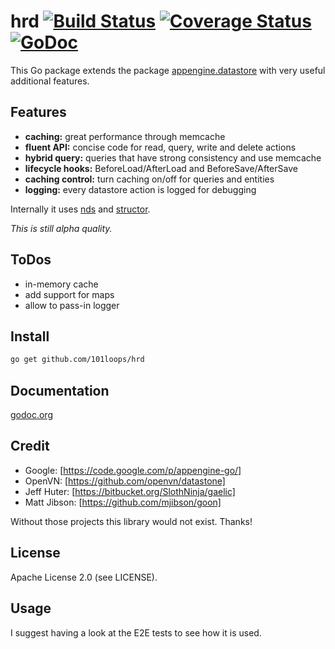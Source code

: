 hrd [![Build Status](https://secure.travis-ci.org/101loops/hrd.png)](https://travis-ci.org/101loops/hrd) [![Coverage Status](https://coveralls.io/repos/101loops/hrd/badge.png?branch=master)](https://coveralls.io/r/101loops/hrd?branch=master)  [![GoDoc](https://camo.githubusercontent.com/6bae67c5189d085c05271a127da5a4bbb1e8eb2c/68747470733a2f2f676f646f632e6f72672f6769746875622e636f6d2f736d61727479737472656574732f676f636f6e7665793f7374617475732e706e67)](http://godoc.org/github.com/101loops/hrd)
===

This Go package extends the package [appengine.datastore](http://godoc.org/code.google.com/p/appengine-go/appengine/datastore)
with very useful additional features.


## Features
- **caching:** great performance through memcache 
- **fluent API:** concise code for read, query, write and delete actions
- **hybrid query:** queries that have strong consistency and use memcache 
- **lifecycle hooks:** BeforeLoad/AfterLoad and BeforeSave/AfterSave
- **caching control:** turn caching on/off for queries and entities
- **logging:** every datastore action is logged for debugging

Internally it uses [nds](https://github.com/qedus/nds) and  [structor](https://github.com/101loops/structor).

*This is still alpha quality.*

## ToDos
- in-memory cache
- add support for maps
- allow to pass-in logger

## Install
```bash
go get github.com/101loops/hrd
```

## Documentation
[godoc.org](http://godoc.org/github.com/101loops/hrd)

## Credit
- Google: [https://code.google.com/p/appengine-go/]
- OpenVN: [https://github.com/openvn/datastone]
- Jeff Huter: [https://bitbucket.org/SlothNinja/gaelic]
- Matt Jibson: [https://github.com/mjibson/goon]

Without those projects this library would not exist. Thanks!

## License
Apache License 2.0 (see LICENSE).

## Usage
I suggest having a look at the E2E tests to see how it is used.